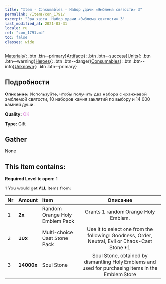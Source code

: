```yaml
---
title: "Item - Consumables - Набор удачи «Эмблема святости» 3"
permalink: /Items/con_1791/
excerpt: "Эра хаоса  Набор удачи «Эмблема святости» 3"
last_modified_at: 2021-03-31
locale: ru
ref: "con_1791.md"
toc: false
classes: wide
---
```

 [Materials](/ru/Items/){: .btn .btn--primary}[Artifacts](/ru/Items/Artifacts/){: .btn .btn--success}[Units](/ru/Items/Units/){: .btn .btn--warning}[Heroes](/ru/Items/Heroes/){: .btn .btn--danger}[Consumables](/ru/Items/Consumables/){: .btn .btn--info}[Unknown](/ru/Items/Unknown/){: .btn .btn--primary}

## Подробности
 **Описание:** Используйте, чтобы получить два набора с оранжевой эмблемой святости, 10 наборов камня заклятий по выбору и 14 000 камней души.

 **Quality:** <span style="color: #DA70D6">OK</span>

 **Type:** Gift

## Gather

  None

## This item contains:

 **Required Level to open:** 1

 1 You would get **ALL** items  from:

  | Nr | Amount |     Item    | Описание |
  |:---|:-------|:------------|:-----------:|
  | 1 |  **2x** | Random Orange Holy Emblem Pack | Grants 1 random Orange Holy Emblem.  | 
  | 2 |  **10x** | Multi-choice Cast Stone Pack | Use it to select one from the following: Goodness, Order, Neutral, Evil or Chaos-Cast Stone *1  | 
  | 3 |  **14000x** | Soul Stone  | Soul Stone, obtained by dismantling Holy Emblems and used for purchasing items in the Emblem Store  | 
